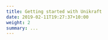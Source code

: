 ```yaml
---
title: Getting started with Unikraft
date: 2019-02-11T19:27:37+10:00
weight: 2
summary: ...
---
```

